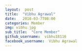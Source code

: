 ```yaml
---
layout:  post
title:  "Vibhu Agrawal"
date:   2018-03-7T08:00
categories: Member
img: vibhu.jpg
sub_title:  "Core Member"
github_username:  vibhu18116
facebook_username:  Vibhu Agrawal
---
```

